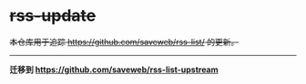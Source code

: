 # ~~rss-update~~

~~本仓库用于追踪 https://github.com/saveweb/rss-list/ 的更新。~~

---
**迁移到 <https://github.com/saveweb/rss-list-upstream>**
